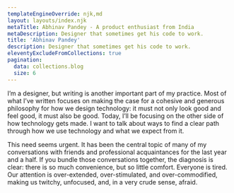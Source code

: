```yaml
---
templateEngineOverride: njk,md
layout: layouts/index.njk
metaTitle: Abhinav Pandey - A product enthusiast from India
metaDescription: Designer that sometimes get his code to work.
title: 'Abhinav Pandey'
description: Designer that sometimes get his code to work.
eleventyExcludeFromCollections: true
pagination:
  data: collections.blog
  size: 6
---
```



I’m a designer, but writing is another important part of my practice. Most of what I’ve written focuses on making the case for a cohesive and generous philosophy for how we design technology: it must not only look good and feel good, it must also be good. Today, I’ll be focusing on the other side of how technology gets made. I want to talk about ways to find a clear path through how we use technology and what we expect from it.

This need seems urgent. It has been the central topic of many of my conversations with friends and professional acquaintances for the last year and a half. If you bundle those conversations together, the diagnosis is clear: there is so much convenience, but so little comfort. Everyone is tired. Our attention is over-extended, over-stimulated, and over-commodified, making us twitchy, unfocused, and, in a very crude sense, afraid.